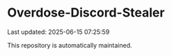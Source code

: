 # Overdose-Discord-Stealer

Last updated: 2025-06-15 07:25:59

This repository is automatically maintained.
